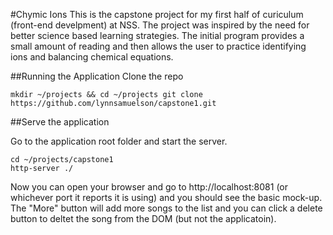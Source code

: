 #Chymic Ions
This is the capstone project for my first half of curiculum (front-end develpment) at NSS.  The project was inspired by the need for better science based learning strategies.  The initial program provides a small amount of reading and then allows the user to practice identifying ions and balancing chemical equations. 

##Running the Application
Clone the repo

```
mkdir ~/projects && cd ~/projects git clone https://github.com/lynnsamuelson/capstone1.git 
```

##Serve the application

Go to the application root folder and start the server.

```
cd ~/projects/capstone1
http-server ./ 
```
Now you can open your browser and go to http://localhost:8081 (or whichever port it reports it is using) and you should see the basic mock-up. The "More" button will add more songs to the list and you can click a delete button to deltet the song from the DOM (but not the applicatoin).

